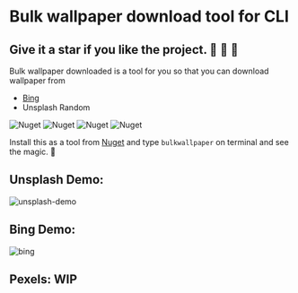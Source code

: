 # Bulk wallpaper download tool for CLI
## Give it a star if you like the project. 👏 🌠 🌟

Bulk wallpaper downloaded is a tool for you so that you can download wallpaper from 
- [Bing](https://www.nuget.org/packages/BingWallpaper)
- Unsplash Random


![Nuget](https://img.shields.io/nuget/v/BulkImageDownloader.Cli)
![Nuget](https://img.shields.io/nuget/dt/BulkImageDownloader.Cli?style=plastic)
![Nuget](https://img.shields.io/github/repo-size/purkayasta/BulkWallpaper?style=social)
![Nuget](https://img.shields.io/github/last-commit/purkayasta/BulkWallpaper?style=flat-square)

Install this as a tool from [Nuget](https://www.nuget.org/packages/BulkImageDownloader.Cli/)
and type `bulkwallpaper` on terminal and see the magic. 🌟

## Unsplash Demo:

![unsplash-demo](https://user-images.githubusercontent.com/12936435/231230822-7dfc10b7-1c69-46f8-b21e-8f89d66087a2.png)

## Bing Demo:
![bing](https://user-images.githubusercontent.com/12936435/231230925-26f7f0f1-1095-45a5-a18f-01e9a24cf855.png)

## Pexels: WIP